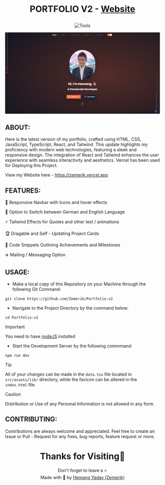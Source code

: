 <h1 align = "center">

  PORTFOLIO V2 - [Website](https://zemerik.vercel.app)

</h1>

<div align = "center">

![Tools](https://skillicons.dev/icons?i=javascript,css,html,react,nodejs,tailwind,vscode,vercel,github&perline=25)

![Screenshot](src/assets/github/screenshot.png)

</div>

## ABOUT:


Here is the latest version of my portfolio, crafted using HTML, CSS, JavaScript, TypeScript, React, and Tailwind. This update highlights my proficiency with modern web technologies, featuring a sleek and responsive design. The integration of React and Tailwind enhances the user experience with seamless interactivity and aesthetics. Vercel has been used for Deploying this Project. 

View my Website here - https://zemerik.vercel.app

## FEATURES:

🎩 Responsive Navbar with Icons and hover effects

🤯 Option to Switch between German and English Language

⚡ Tailwind Effects for Quotes and other text / animations

🏆 Dragable and Self - Updating Project Cards

📝 Code Snippets Outlining Achievements and Milestones

✈️ Mailing / Messaging Option

## USAGE:

- Make a local copy of this Repository on your Machine through the following Git Command:

```
git clone https://github.com/Zemerik/Portfolio-v2
```

- Navigate to the Project Directory by the command below:

```
cd Portfolio-v2
```

> [!Important]
> You need to have [nodeJS](https://nodejs.org/en) installed

- Start the Development Server by the following commmand:

```nodejs
npm run dev
```

> [!Tip]
> All of your changes can be made in the `data.tsx` file located in `src/assets/lib/` directory, while the favicon can be altered in the `index.html` file. 

> [!Caution]
> Distribution or Use of any Personal Information is not allowed in any form. 

## CONTRIBUTING:

Contributions are always welcome and appreciated. Feel free to create an Issue or Pull - Request for any fixes, bug reports, feature request or more. 

<h1 align = "center">
  Thanks for Visiting🙏
</h1>

<p align = "center">
  Don't forget to leave a ⭐
  <br>
  Made with 💖 by <a href = "https://github.com/Zemerik">Hemang Yadav (Zemerik)</a>
</p>
